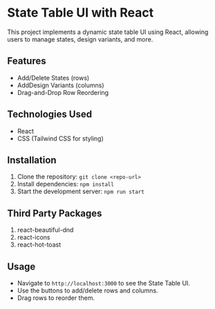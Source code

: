 # State Table UI with React

This project implements a dynamic state table UI using React, allowing users to manage states, design variants, and more.

## Features

- Add/Delete States (rows)
- AddDesign Variants (columns)
- Drag-and-Drop Row Reordering

## Technologies Used

- React
- CSS (Tailwind CSS for styling)

## Installation

1. Clone the repository: `git clone <repo-url>`
2. Install dependencies: `npm install`
3. Start the development server: `npm run start`

## Third Party Packages

1. react-beautiful-dnd
2. react-icons
3. react-hot-toast

## Usage

- Navigate to `http://localhost:3000` to see the State Table UI.
- Use the buttons to add/delete rows and columns.
- Drag rows to reorder them.

